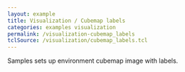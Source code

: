 ```yaml
---
layout: example
title: Visualization / Cubemap labels
categories: examples visualization
permalink: /visualization-cubemap_labels
tclSource: /visualization/cubemap_labels.tcl
---
```


Samples sets up environment cubemap image with labels.
